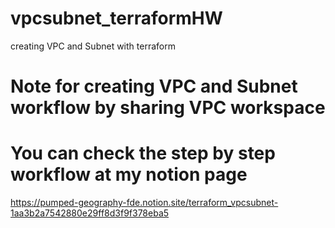 # vpcsubnet_terraformHW
creating VPC and Subnet with terraform

# Note for creating VPC and Subnet workflow by sharing VPC workspace
# You can check the step by step workflow at my notion page
https://pumped-geography-fde.notion.site/terraform_vpcsubnet-1aa3b2a7542880e29ff8d3f9f378eba5
